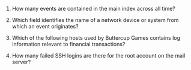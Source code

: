 1. How many events are contained in the main index across all time?

2. Which field identifies the name of a network device or system from which an event originates?

3. Which of the following hosts used by Buttercup Games contains log information relevant to financial transactions?

4. How many failed SSH logins are there for the root account on the mail server?
